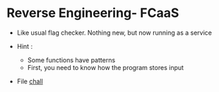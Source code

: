 # Reverse Engineering- FCaaS
* Like usual flag checker. Nothing new, but now running as a service

* Hint :
  - Some functions have patterns
  - First, you need to know how the program stores input
* File [chall](https://github.com/aceptriana/CTF-Gemastik2023/raw/main/Reverse%20Engineering/chall)
